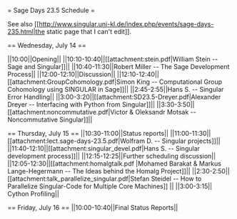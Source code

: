 = Sage Days 23.5 Schedule =

See also [[http://www.singular.uni-kl.de/index.php/events/sage-days-235.html|the static page that I can't edit]].

== Wednesday, July 14 ==

||10:00||Opening||
||10:10-10:40||[[attachment:stein.pdf|William Stein -- Sage and Singular]]||
||10:40-11:30||Robert Miller -- The Sage Development Process||
||12:00-12:10||Discussion||
||12:10-12:40||[[attachment:GroupCohomology.pdf|Simon King -- Computational Group Cohomology using SINGULAR in Sage]]||
||2:45-2:55||Hans S. -- Singular Error Handling||
||3:00-3:20||[[attachment:SD23.5-Dreyer.pdf|Alexander Dreyer -- Interfacing with Python from Singular]]||
||3:30-3:50||[[attachment:noncommutative.pdf|Victor & Oleksandr Motsak -- Noncommutative Singular]]||

== Thursday, July 15 ==
||10:30-11:00||Status reports||
||11:00-11:30||[[attachment:lect.sage-days-23.5.pdf|Wolfram D. -- Singular projects]]||
||11:40-12:10||[[attachment:singular_devel.pdf|Hans S. -- Singular development process]]||
||12:15-12:25||Further scheduling discussion||
||12:05-12:30||[[attachment:homalgtalk.pdf |Mohamed Barakat & Markus Lange-Hegermann -- The Ideas behind the Homalg Project]]||
||2:30-2:50|| [[attachment:talk_parallelize_singular.pdf|Stefan Steidel -- How to Parallelize Singular-Code for Multiple Core Machines]] ||
||3:00-3:15|| Cython Profiling||

== Friday, July 16 ==
||10:00-10:40||Final Status Reports||
